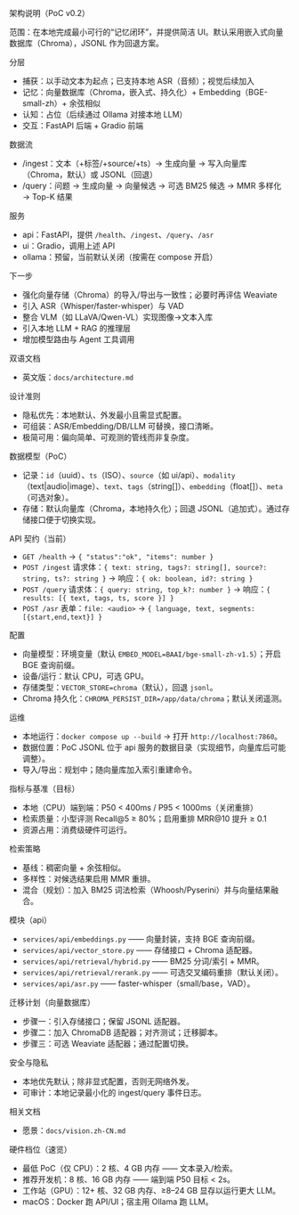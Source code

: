 架构说明（PoC v0.2）

范围：在本地完成最小可行的“记忆闭环”，并提供简洁 UI。默认采用嵌入式向量数据库（Chroma），JSONL 作为回退方案。

分层
- 捕获：以手动文本为起点；已支持本地 ASR（音频）；视觉后续加入
- 记忆：向量数据库（Chroma，嵌入式、持久化）+ Embedding（BGE-small-zh）+ 余弦相似
- 认知：占位（后续通过 Ollama 对接本地 LLM）
- 交互：FastAPI 后端 + Gradio 前端

数据流
- /ingest：文本（+标签/+source/+ts）→ 生成向量 → 写入向量库（Chroma，默认）或 JSONL（回退）
- /query：问题 → 生成向量 → 向量候选 → 可选 BM25 候选 → MMR 多样化 → Top-K 结果

服务
- api：FastAPI，提供 `/health`、`/ingest`、`/query`、`/asr`
- ui：Gradio，调用上述 API
- ollama：预留，当前默认关闭（按需在 compose 开启）

下一步
- 强化向量存储（Chroma）的导入/导出与一致性；必要时再评估 Weaviate
- 引入 ASR（Whisper/faster-whisper）与 VAD
- 整合 VLM（如 LLaVA/Qwen-VL）实现图像→文本入库
- 引入本地 LLM + RAG 的推理层
- 增加模型路由与 Agent 工具调用

双语文档
- 英文版：`docs/architecture.md`

设计准则
- 隐私优先：本地默认、外发最小且需显式配置。
- 可组装：ASR/Embedding/DB/LLM 可替换，接口清晰。
- 极简可用：偏向简单、可观测的管线而非复杂度。

数据模型（PoC）
- 记录：`id`（uuid）、`ts`（ISO）、`source`（如 ui/api）、`modality`（text|audio|image）、`text`、`tags`（string[]）、`embedding`（float[]）、`meta`（可选对象）。
- 存储：默认向量库（Chroma，本地持久化）；回退 JSONL（追加式）。通过存储接口便于切换实现。

API 契约（当前）
- `GET /health` → `{ "status":"ok", "items": number }`
- `POST /ingest` 请求体：`{ text: string, tags?: string[], source?: string, ts?: string }` → 响应：`{ ok: boolean, id?: string }`
- `POST /query` 请求体：`{ query: string, top_k?: number }` → 响应：`{ results: [{ text, tags, ts, score }] }`
- `POST /asr` 表单：`file: <audio>` → `{ language, text, segments: [{start,end,text}] }`

配置
- 向量模型：环境变量（默认 `EMBED_MODEL=BAAI/bge-small-zh-v1.5`）；开启 BGE 查询前缀。
- 设备/运行：默认 CPU，可选 GPU。
- 存储类型：`VECTOR_STORE=chroma`（默认），回退 `jsonl`。
- Chroma 持久化：`CHROMA_PERSIST_DIR=/app/data/chroma`；默认关闭遥测。

运维
- 本地运行：`docker compose up --build` → 打开 `http://localhost:7860`。
- 数据位置：PoC JSONL 位于 api 服务的数据目录（实现细节，向量库后可能调整）。
- 导入/导出：规划中；随向量库加入索引重建命令。

指标与基准（目标）
- 本地（CPU）端到端：P50 < 400ms / P95 < 1000ms（关闭重排）
- 检索质量：小型评测 Recall@5 ≥ 80%；启用重排 MRR@10 提升 ≥ 0.1
- 资源占用：消费级硬件可运行。

检索策略
- 基线：稠密向量 + 余弦相似。
- 多样性：对候选结果启用 MMR 重排。
- 混合（规划）：加入 BM25 词法检索（Whoosh/Pyserini）并与向量结果融合。

模块（api）
- `services/api/embeddings.py` —— 向量封装，支持 BGE 查询前缀。
- `services/api/vector_store.py` —— 存储接口 + Chroma 适配器。
- `services/api/retrieval/hybrid.py` —— BM25 分词/索引 + MMR。
- `services/api/retrieval/rerank.py` —— 可选交叉编码重排（默认关闭）。
- `services/api/asr.py` —— faster-whisper（small/base，VAD）。

迁移计划（向量数据库）
- 步骤一：引入存储接口；保留 JSONL 适配器。
- 步骤二：加入 ChromaDB 适配器；对齐测试；迁移脚本。
- 步骤三：可选 Weaviate 适配器；通过配置切换。

安全与隐私
- 本地优先默认；除非显式配置，否则无网络外发。
- 可审计：本地记录最小化的 ingest/query 事件日志。

相关文档
- 愿景：`docs/vision.zh-CN.md`

硬件档位（速览）
- 最低 PoC（仅 CPU）：2 核、4 GB 内存 —— 文本录入/检索。
- 推荐开发机：8 核、16 GB 内存 —— 端到端 P50 目标 < 2s。
- 工作站（GPU）：12+ 核、32 GB 内存、≥8–24 GB 显存以运行更大 LLM。
- macOS：Docker 跑 API/UI；宿主用 Ollama 跑 LLM。
